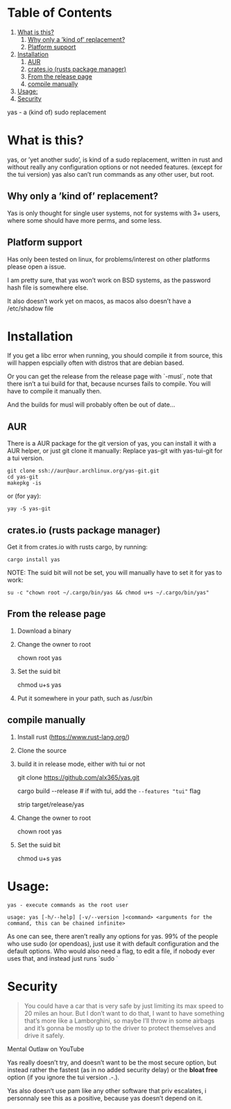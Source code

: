 
# Table of Contents

1.  [What is this?](#orgd887c14)
    1.  [Why only a &rsquo;kind of&rsquo; replacement?](#org2ade6d2)
    2.  [Platform support](#orgb470e3a)
2.  [Installation](#org1d46cb8)
    1.  [AUR](#orgb424199)
    2.  [crates.io (rusts package manager)](#org243dacb)
    3.  [From the release page](#org69ae546)
    4.  [compile manually](#orgaced8bc)
3.  [Usage:](#org5ae4e21)
4.  [Security](#org4e5838d)

yas - a (kind of) sudo replacement


<a id="orgd887c14"></a>

# What is this?

yas, or &rsquo;yet another sudo&rsquo;, is kind of a sudo replacement, written in rust and without really any configuration options or not needed features. (except for the tui version)
yas also can&rsquo;t run commands as any other user, but root.


<a id="org2ade6d2"></a>

## Why only a &rsquo;kind of&rsquo; replacement?

Yas is only thought for single user systems, not for systems with 3+ users, where some should have more perms, and some less.


<a id="orgb470e3a"></a>

## Platform support

Has only been tested on linux, for problems/interest on other platforms please open a issue.

I am pretty sure, that yas won&rsquo;t work on BSD systems, as the password hash file is somewhere else.

It also doesn&rsquo;t work yet on macos, as macos also doesn&rsquo;t have a /etc/shadow file


<a id="org1d46cb8"></a>

# Installation

If you get a libc error when running, you should compile it from source, this will happen espcially often with distros that are debian based.

Or you can get the release from the release page with \`-musl\`, note that there isn&rsquo;t a tui build for that, because ncurses fails to compile. You will have to compile it manually then.

And the builds for musl will probably often be out of date&#x2026;


<a id="orgb424199"></a>

## AUR

There is a AUR package for the git version of yas, you can install it with a AUR helper, or just git clone it manually:
Replace yas-git with yas-tui-git for a tui version.

    git clone ssh://aur@aur.archlinux.org/yas-git.git
    cd yas-git
    makepkg -is

or (for yay):

    yay -S yas-git


<a id="org243dacb"></a>

## crates.io (rusts package manager)

Get it from crates.io with rusts cargo, by running:

    cargo install yas

NOTE: The suid bit will not be set, you will manually have to set it for yas to work:

    su -c "chown root ~/.cargo/bin/yas && chmod u+s ~/.cargo/bin/yas"


<a id="org69ae546"></a>

## From the release page

1.  Download a binary
2.  Change the owner to root

    chown root yas

1.  Set the suid bit

    chmod u+s yas

1.  Put it somewhere in your path, such as /usr/bin


<a id="orgaced8bc"></a>

## compile manually

1.  Install rust (<https://www.rust-lang.org/>)
2.  Clone the source
3.  build it in release mode, either with tui or not

    git clone https://github.com/alx365/yas.git
    
    cargo build --release # if with tui, add the `--features "tui"` flag
    
    strip target/release/yas

1.  Change the owner to root

    chown root yas

1.  Set the suid bit

    chmod u+s yas


<a id="org5ae4e21"></a>

# Usage:

    yas - execute commands as the root user
    
    usage: yas [-h/--help] [-v/--version ]<command> <arguments for the command, this can be chained infinite>

As one can see, there aren&rsquo;t really any options for yas.
99% of the people who use sudo (or opendoas), just use it with default configuration and the default options.
Who would also need a flag, to edit a file, if nobody ever uses that, and instead just runs \`sudo <editor> <file>\`


<a id="org4e5838d"></a>

# Security

> You could have a car that is very safe by just limiting its
> max speed to 20 miles an hour. But I don&rsquo;t want to do that, I want to have
> something that&rsquo;s more like a Lamborghini, so maybe I&rsquo;ll throw in some airbags and
> it&rsquo;s gonna be mostly up to the driver to protect themselves and drive it safely.

Mental Outlaw on YouTube

Yas really doesn&rsquo;t try, and doesn&rsquo;t want to be the most secure option, but instead rather the fastest (as in no added security delay) or the **bloat free** option (if you ignore the tui version .-.).

Yas also doesn&rsquo;t use pam like any other software that priv escalates, i personnaly see this as a positive, because yas doesn&rsquo;t depend on it.

